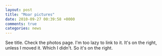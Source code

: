 ```yaml
---
layout: post
title: "Moar pictures"
date: 2010-09-27 00:39:58 +0000
comments: true
categories: news
---
```


See title. Check the photos page. I'm too lazy to link to it. It's on the right, unless I moved it. Which I didn't. So it's on the right.